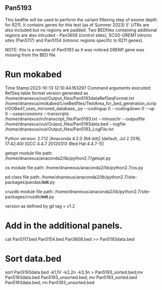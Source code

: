 ## Pan5193
This bedfile will be used to perform the variant filtering step of exome depth for R211. It contains genes for this test (as of Summer 2023) 5' UTRs are also included but no regions are padded. Two BEDfiles containing additional regions are also inlcuded - Pan3608 (control sites), SCG5-GREM1 intronic sites (Pan5117) and Pan5154 (intronic regions specific to R211 genes).

NOTE: this is a remake of Pan5193 as it was noticed GREM1 gene was missing from the BED file. 

# Run mokabed
Time Stamp:2023-10-13 12:10:44.163297
Command arguments executed:
RefSeq table format version generated as /home/dnanexus/out/Output_files/Pan5193dataRefSeqFormat.txt
/home/dnanexus/mokabed/LiveBedfiles/TestArea_for_bed_generation_script/OOBed7_uses_mirrored_database_.py --codingup 0 --codingdown 0 --up 0 --useaccessions --transcripts /home/dnanexus/in/transcript_file/Pan5193.txt --minuschr --outputfile /home/dnanexus/out/Output_files/Pan5193data.bed --logfile /home/dnanexus/out/Output_files/Pan5193_LogFile.txt 

 Python version: 2.7.12 |Anaconda 4.2.0 (64-bit)| (default, Jul  2 2016, 17:42:40) 
[GCC 4.4.7 20120313 (Red Hat 4.4.7-1)]

 getopt module file path: /home/dnanexus/anaconda2/lib/python2.7/getopt.py

 os module file path: /home/dnanexus/anaconda2/lib/python2.7/os.py

 pd class file path: /home/dnanexus/anaconda2/lib/python2.7/site-packages/pandas/__init__.py

 cruzdb module file path: /home/dnanexus/anaconda2/lib/python2.7/site-packages/cruzdb/__init__.py

version as defined by git tag = v1.2

# Add in the additional panels.
cat Pan5117.bed Pan5154.bed Pan3608.bed  >> Pan5193data.bed

# Sort data.bed
sort Pan5193data.bed -k1,1V -k2,2n -k3,3n > Pan5193_sorted.bed;mv Pan5193data.bed Pan5193_unsorted.bed; mv Pan5193_sorted.bed Pan5193data.bed; rm Pan5193_unsorted.bed